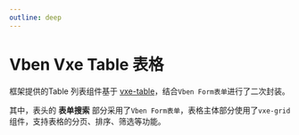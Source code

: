 ```yaml
---
outline: deep
---
```


# Vben Vxe Table 表格

框架提供的Table 列表组件基于 [vxe-table](https://xuliangzhan.github.io/vxe-table/)，结合`Vben Form表单`进行了二次封装。

其中，表头的 **表单搜索** 部分采用了`Vben Form表单`，表格主体部分使用了`vxe-grid`组件，支持表格的分页、排序、筛选等功能。

<DemoPreview dir="demos/vben-vxe-table/basic" />

<DemoPreview dir="demos/vben-vxe-table/tree" />

